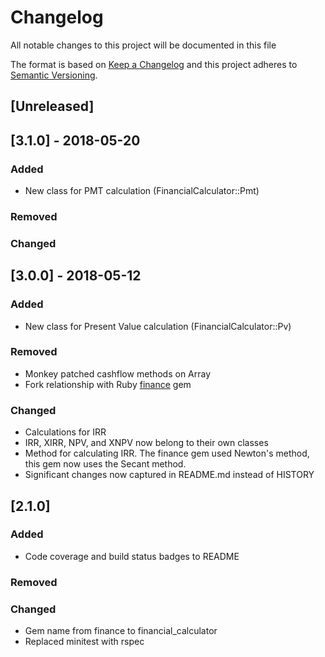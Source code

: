 # Changelog
All notable changes to this project will be documented in this file

The format is based on [Keep a Changelog](http://keepachangelog.com/en/1.0.0/)
and this project adheres to [Semantic Versioning](http://semver.org/spec/v2.0.0.html).

## [Unreleased]

## [3.1.0] - 2018-05-20
### Added
- New class for PMT calculation (FinancialCalculator::Pmt)

### Removed

### Changed

## [3.0.0] - 2018-05-12
### Added
- New class for Present Value calculation (FinancialCalculator::Pv)

### Removed
- Monkey patched cashflow methods on Array
- Fork relationship with Ruby [finance](https://github.com/marksweston/finance) gem

### Changed
- Calculations for IRR
- IRR, XIRR, NPV, and XNPV now belong to their own classes
- Method for calculating IRR. The finance gem used Newton's method, this gem now uses the Secant method.
- Significant changes now captured in README.md instead of HISTORY

## [2.1.0]
### Added
- Code coverage and build status badges to README

### Removed

### Changed
- Gem name from finance to financial_calculator
- Replaced minitest with rspec